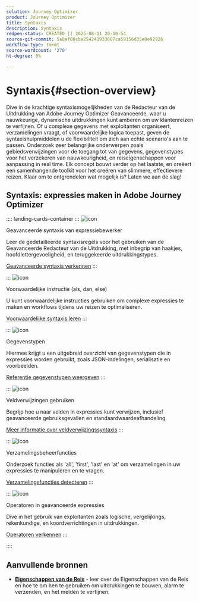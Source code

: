 ```yaml
---
solution: Journey Optimizer
product: Journey Optimizer
title: Syntaxis
description: Syntaxis
redpen-status: CREATED_||_2025-08-11_20-10-54
source-git-commit: 5a8ef88cba254241933607ca59156d35e0e92926
workflow-type: tm+mt
source-wordcount: '270'
ht-degree: 0%

---
```



# Syntaxis{#section-overview}

Dive in de krachtige syntaxismogelijkheden van de Redacteur van de Uitdrukking van Adobe Journey Optimizer Geavanceerde, waar u nauwkeurige, dynamische uitdrukkingen kunt amberen om uw klantenreizen te verfijnen. Of u complexe gegevens met exploitanten organiseert, verzamelingen vraagt, of voorwaardelijke logica toepast, geven de syntaxishulpmiddelen u de flexibiliteit om zich aan echte scenario&#39;s aan te passen. Onderzoek zeer belangrijke onderwerpen zoals gebiedsverwijzingen voor de toegang tot van gegevens, gegevenstypes voor het verzekeren van nauwkeurigheid, en reiseigenschappen voor aanpassing in real time. Elk concept bouwt verder op het laatste, en creëert een samenhangende toolkit voor het creëren van slimmere, effectievere reizen. Klaar om te ontgrendelen wat mogelijk is? Laten we aan de slag!

## Syntaxis: expressies maken in Adobe Journey Optimizer

:::: landing-cards-container
:::
![icon](https://cdn.experienceleague.adobe.com/icons/code-branch.svg?lang=nl-NL)

Geavanceerde syntaxis van expressiebewerker

Leer de gedetailleerde syntaxisregels voor het gebruiken van de Geavanceerde Redacteur van de Uitdrukking, met inbegrip van haakjes, hoofdlettergevoeligheid, en teruggekeerde uitdrukkingstypes.

[Geavanceerde syntaxis verkennen](../using/building-journeys/expression/generalities.md)
:::

:::
![icon](https://cdn.experienceleague.adobe.com/icons/list-check.svg?lang=nl-NL)

Voorwaardelijke instructie (als, dan, else)

U kunt voorwaardelijke instructies gebruiken om complexe expressies te maken en workflows tijdens uw reizen te optimaliseren.

[Voorwaardelijke syntaxis leren](../using/building-journeys/expression/conditional-instruction.md)
:::

:::
![icon](https://cdn.experienceleague.adobe.com/icons/book.svg?lang=nl-NL)

Gegevenstypen

Hiermee krijgt u een uitgebreid overzicht van gegevenstypen die in expressies worden gebruikt, zoals JSON-indelingen, serialisatie en voorbeelden.

[Referentie gegevenstypen weergeven](../using/building-journeys/expression/data-types.md)
:::

:::
![icon](https://cdn.experienceleague.adobe.com/icons/code-branch.svg?lang=nl-NL)

Veldverwijzingen gebruiken

Begrijp hoe u naar velden in expressies kunt verwijzen, inclusief geavanceerde gebruiksgevallen en standaardwaardeafhandeling.

[Meer informatie over veldverwijzingssyntaxis](../using/building-journeys/expression/field-references.md)
:::

:::
![icon](https://cdn.experienceleague.adobe.com/icons/gear.svg?lang=nl-NL)

Verzamelingsbeheerfuncties

Onderzoek functies als &#39;all&#39;, &#39;first&#39;, &#39;last&#39; en &#39;at&#39; om verzamelingen in uw expressies te manipuleren en te vragen.

[Verzamelingsfuncties detecteren](../using/building-journeys/expression/collection-management-functions.md)
:::

:::
![icon](https://cdn.experienceleague.adobe.com/icons/screwdriver-wrench.svg?lang=nl-NL)

Operatoren in geavanceerde expressies

Dive in het gebruik van exploitanten zoals logische, vergelijkings, rekenkundige, en koordverrichtingen in uitdrukkingen.

[Operatoren verkennen](../using/building-journeys/expression/operators.md)
:::

::::


## Aanvullende bronnen

- **[Eigenschappen van de Reis](../using/building-journeys/expression/journey-properties.md)** - leer over de Eigenschappen van de Reis en hoe te om hen te gebruiken om uitdrukkingen te bouwen, alarm te verzenden, en het melden te verfijnen.
